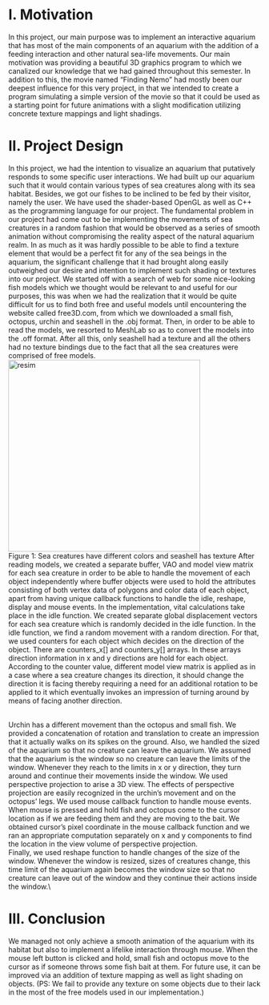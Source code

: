 # I. Motivation
In this project, our main purpose was to implement an interactive aquarium that has most of the main components of an aquarium with the addition of a feeding interaction and other natural sea-life movements. Our main motivation was providing a beautiful 3D graphics program to which we canalized our knowledge that we had gained throughout this semester. In addition to this, the movie named “Finding Nemo” had mostly been our deepest influence for this very project, in that we intended to create a program simulating a simple version of the movie so that it could be used as a starting point for future animations with a slight modification utilizing concrete texture mappings and light shadings. 
# II. Project Design
In this project, we had the intention to visualize an aquarium that putatively responds to some specific user interactions. We had built up our aquarium such that it would contain various types of sea creatures along with its sea habitat. Besides, we got our fishes to be inclined to be fed by their visitor, namely the user. We have used the shader-based OpenGL as well as C++ as the programming language for our project. The fundamental problem in our project had come out to be implementing the movements of sea creatures in a random fashion that would be observed as a series of smooth animation without compromising the reality aspect of the natural aquarium realm. In as much as it was hardly possible to be able to find a texture element that would be a perfect fit for any of the sea beings in the aquarium, the significant challenge that it had brought along easily outweighed our desire and intention to implement such shading or textures into our project.
We started off with a search of web for some nice-looking fish models which we thought would be relevant to and useful for our purposes, this was when we had the realization that it would be quite difficult for us to find both free and useful models until encountering the website called free3D.com, from which we downloaded a small fish, octopus, urchin and seashell in the .obj format. Then, in order to be able to read the models, we resorted to MeshLab so as to convert the models into the .off format. After all this, only seashell had a texture and all the others had no texture bindings due to the fact that all the sea creatures were comprised of free models.
\
<img width="383" alt="resim" src="https://user-images.githubusercontent.com/29534328/104527397-9ff41a00-55d2-11eb-85d4-fb0a8e4ae94d.png">
\
Figure 1: Sea creatures have different colors and seashell has texture
After reading models, we created a separate buffer, VAO and model view matrix for each sea creature in order to be able to handle the movement of each object independently where buffer objects were used to hold the attributes consisting of both vertex data of polygons and color data of each object, apart from having unique callback functions to handle the idle, reshape, display and mouse events. 
In the implementation, vital calculations take place in the idle function. We created separate global displacement vectors for each sea creature which is randomly decided in the idle function. In the idle function, we find a random movement with a random direction. For that, we used counters for each object which decides on the direction of the object. There are counters_x[] and counters_y[] arrays. In these arrays direction information in x and y directions are hold for each object. According to the counter value, different model view matrix is applied as in a case where a sea creature changes its direction, it should change the direction it is facing thereby requiring a need for an additional rotation to be applied to it which eventually invokes an impression of turning around by means of facing another direction.

\
Urchin has a different movement than the octopus and small fish. We provided a concatenation of rotation and translation to create an impression that it actually walks on its spikes on the ground. Also, we handled the sized of the aquarium so that no creature can leave the aquarium. We assumed that the aquarium is the window so no creature can leave the limits of the window. Whenever they reach to the limits in x or y direction, they turn around and continue their movements inside the window.
We used perspective projection to arise a 3D view. The effects of perspective projection are easily recognized in the urchin’s movement and on the octopus’ legs.
We used mouse callback function to handle mouse events. When mouse is pressed and hold fish and octopus come to the cursor location as if we are feeding them and they are moving to the bait. We obtained cursor’s pixel coordinate in the mouse callback function and we ran an appropriate computation separately on x and y components to find the location in the view volume of perspective projection.
\
Finally, we used reshape function to handle changes of the size of the window. Whenever the window is resized, sizes of creatures change, this time limit of the aquarium again becomes the window size so that no creature can leave out of the window and they continue their actions inside the window.\
# III. Conclusion
We managed not only achieve a smooth animation of the aquarium with its habitat but also to implement a lifelike interaction through mouse. When the mouse left button is clicked and hold, small fish and octopus move to the cursor as if someone throws some fish bait at them. For future use, it can be improved via an addition of texture mapping as well as light shading on objects. (PS: We fail to provide any texture on some objects due to their lack in the most of the free models used in our implementation.)

